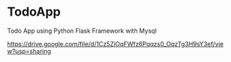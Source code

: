 # TodoApp
Todo App using Python Flask Framework with Mysql

https://drive.google.com/file/d/1Cz5ZjOqFWfz6Pqqzs0_OqzTg3H9sY3ef/view?usp=sharing

